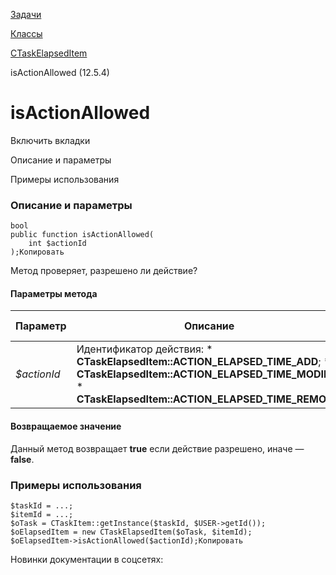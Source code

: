 [Задачи](/api_help/tasks/index.php)

[Классы](/api_help/tasks/classes/index.php)

[CTaskElapsedItem](/api_help/tasks/classes/ctaskelapseditem/index.php)

isActionAllowed (12.5.4)

isActionAllowed
===============

Включить вкладки

Описание и параметры

Примеры использования

### Описание и параметры

```
bool 
public function isActionAllowed(
	int $actionId
);Копировать
```

Метод проверяет, разрешено ли действие?

#### Параметры метода

| Параметр | Описание | С версии |
| --- | --- | --- |
| *$actionId* | Идентификатор действия:  * **CTaskElapsedItem::ACTION\_ELAPSED\_TIME\_ADD**; * **CTaskElapsedItem::ACTION\_ELAPSED\_TIME\_MODIFY**; * **CTaskElapsedItem::ACTION\_ELAPSED\_TIME\_REMOVE**. |  |

#### Возвращаемое значение

Данный метод возвращает **true** если действие разрешено, иначе — **false**.

### Примеры использования

```
$taskId = ...;
$itemId = ...;
$oTask = CTaskItem::getInstance($taskId, $USER->getId());
$oElapsedItem = new CTaskElapsedItem($oTask, $itemId);
$oElapsedItem->isActionAllowed($actionId);Копировать
```

Новинки документации в соцсетях: